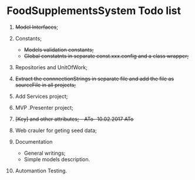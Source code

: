 # FoodSupplementsSystem Todo list

1. <del>Model Interfaces</del>;
1. Constants;
	- <del>Models validation constants;<del/>
	- <del>Global constatnts in separate const.xxx.config and a class wrapper;<del/>
1. Repositories and UnitOfWork;
1. <del>Extract the connnectionStrings in separate file and add the file as sourceFile in all projects<del/>;
1. Add Services project;
1. MVP .Presenter project;
1. <del>[Key] and other attributes<del/>; - ATo- 10.02.2017 ATo

1. Web crauler for geting seed data;
1. Documentation 
	- General writings;
	- Simple models description.
1. Automantion Testing.
